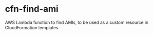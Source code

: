 cfn-find-ami
============

AWS Lambda function to find AMIs, to be used as a custom resource in CloudFormation templates
